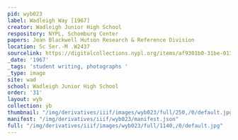 ```yaml
---
pid: wyb023
label: Wadleigh Way [1967]
creator: Wadleigh Junior High School
respository: NYPL, Schomburg Center
papers: Jean Blackwell Hutson Research & Reference Division
location: Sc Ser.-M .W2437
sourcelink: https://digitalcollections.nypl.org/items/af9301b0-31be-0134-dec1-00505686a51c
_date: '1967'
_tags: 'student writing, photographs '
_type: image
site: wad
school: Wadleigh Junior High School
order: '31'
layout: wyb
collection: yb
thumbnail: "/img/derivatives/iiif/images/wyb023/full/250,/0/default.jpg"
manifest: "/img/derivatives/iiif/wyb023/manifest.json"
full: "/img/derivatives/iiif/images/wyb023/full/1140,/0/default.jpg"
---
```

